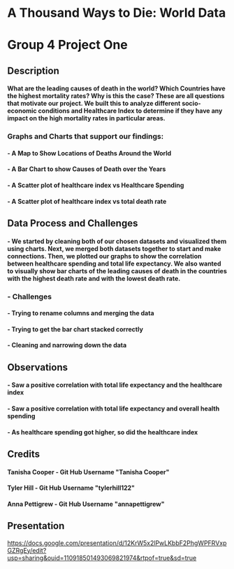 # A Thousand Ways to Die: World Data

# Group 4 Project One


## Description

#### What are the leading causes of death in the world? Which Countries have the highest mortality rates? Why is this the case? These are all questions that motivate our project. We built this to analyze different socio-economic conditions and Healthcare Index to determine if they have any impact on the high mortality rates in particular areas. 


### Graphs and Charts that support our findings:

#### - A Map to Show Locations of Deaths Around the World
#### - A Bar Chart to show Causes of Death over the Years
#### - A Scatter plot of healthcare index vs Healthcare Spending
#### - A Scatter plot of healthcare index vs total death rate


## Data Process and Challenges 

#### - We started by cleaning both of our chosen datasets and visualized them using charts. Next, we merged both datasets together to start and make connections. Then, we plotted our graphs to show the correlation between healthcare spending and total life expectancy. We also wanted to visually show bar charts of the leading causes of death in the countries with the highest death rate and with the lowest death rate.

### - Challenges 

#### - Trying to rename columns and merging the data 
#### - Trying to get the bar chart stacked correctly 
#### - Cleaning and narrowing down the data

## Observations

#### - Saw a positive correlation with total life expectancy and the healthcare index
#### - Saw a positive correlation with total life expectancy and overall health spending
#### - As healthcare spending got higher, so did the healthcare index


## Credits
#### Tanisha Cooper - Git Hub Username "Tanisha Cooper"
#### Tyler Hill - Git Hub Username "tylerhill122"
#### Anna Pettigrew - Git Hub Username "annapettigrew"

## Presentation

https://docs.google.com/presentation/d/12KrW5x2lPwLKbbF2PhgWPFRVxpGZRgEy/edit?usp=sharing&ouid=110918501493069821974&rtpof=true&sd=true



